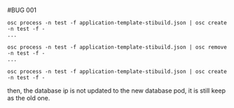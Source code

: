 #BUG 001

```
osc process -n test -f application-template-stibuild.json | osc create -n test -f -
...

osc process -n test -f application-template-stibuild.json | osc remove -n test -f -
...

osc process -n test -f application-template-stibuild.json | osc create -n test -f -
```

then, the database ip is not updated to the new database pod, it is still keep as the old one.
